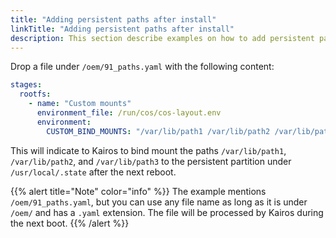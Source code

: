```yaml
---
title: "Adding persistent paths after install"
linkTitle: "Adding persistent paths after install"
description: This section describe examples on how to add persistent paths after install
---
```


Drop a file under `/oem/91_paths.yaml` with the following content:

```yaml
stages:
  rootfs:
    - name: "Custom mounts"
      environment_file: /run/cos/cos-layout.env
      environment:
        CUSTOM_BIND_MOUNTS: "/var/lib/path1 /var/lib/path2 /var/lib/path3"
```

This will indicate to Kairos to bind mount the paths `/var/lib/path1`, `/var/lib/path2`, and `/var/lib/path3` to the persistent partition under `/usr/local/.state` after the next reboot.

{{% alert title="Note" color="info" %}}
The example mentions `/oem/91_paths.yaml`, but you can use any file name as long as it is under `/oem/` and has a `.yaml` extension. The file will be processed by Kairos during the next boot.
{{% /alert %}}
